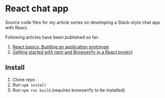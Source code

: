 # React chat app

Source code files for my article series on developing a Slack-style chat app with React.

Following articles have been published so far:

1. [React basics: Building an application prototype](http://codeutopia.net/blog/2016/01/17/learning-react-basics-and-building-a-basic-application-prototype/)
2. [Getting started with npm and Browserify in a React project](http://codeutopia.net/blog/2016/01/25/getting-started-with-npm-and-browserify-in-a-react-project/)

## Install

1. Clone repo
2. Run `npm install`
3. Run `npm run build` (requires browserify to be installed)
